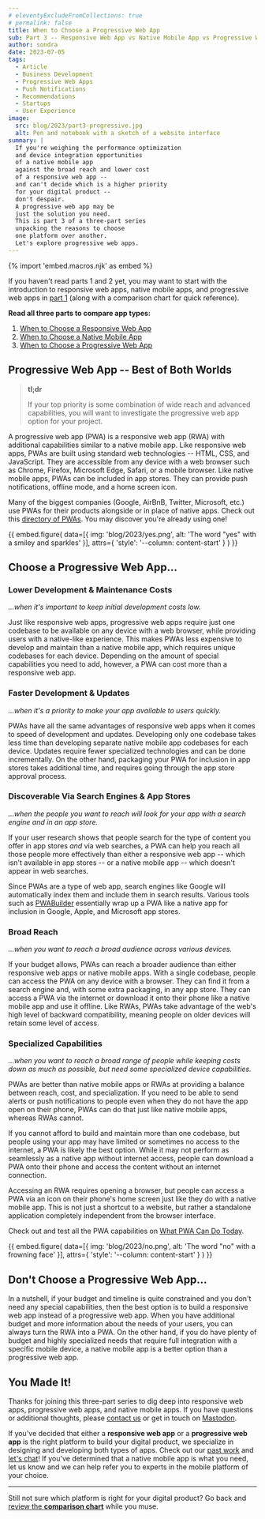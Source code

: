 ```yaml
---
# eleventyExcludeFromCollections: true
# permalink: false
title: When to Choose a Progressive Web App
sub: Part 3 -- Responsive Web App vs Native Mobile App vs Progressive Web App
author: sondra
date: 2023-07-05
tags:
  - Article
  - Business Development
  - Progressive Web Apps
  - Push Notifications
  - Recommendations
  - Startups
  - User Experience
image:
  src: blog/2023/part3-progressive.jpg
  alt: Pen and notebook with a sketch of a website interface
summary: |
  If you're weighing the performance optimization
  and device integration opportunities
  of a native mobile app
  against the broad reach and lower cost
  of a responsive web app --
  and can't decide which is a higher priority
  for your digital product --
  don't despair.
  A progressive web app may be
  just the solution you need.
  This is part 3 of a three-part series
  unpacking the reasons to choose
  one platform over another.
  Let's explore progressive web apps.
---
```

{% import 'embed.macros.njk' as embed %}

If you haven't read parts 1 and 2 yet, you may want to start with the
introduction to responsive web apps, native mobile apps, and progressive web
apps in [part 1](/2023/05/05/when-to-choose-a-responsive-web-app/) (along with a
comparison chart for quick reference).

**Read all three parts to compare app types:**

1. [When to Choose a Responsive Web App](/2023/05/05/when-to-choose-a-responsive-web-app/)
2. [When to Choose a Native Mobile App](/2023/06/07/when-to-choose-a-native-mobile-app/)
3. [When to Choose a Progressive Web App](/2023/07/05/when-to-choose-a-progressive-web-app/)

## Progressive Web App -- Best of Both Worlds

> **tl;dr**
>
> If your top priority is some combination of wide reach and
> advanced capabilities, you will want to investigate the
> progressive web app option for your project.

A progressive web app (PWA) is a responsive web app (RWA) with additional
capabilities similar to a native mobile app. Like responsive web apps, PWAs are
built using standard web technologies -- HTML, CSS, and JavaScript. They are
accessible from any device with a web browser such as Chrome, Firefox, Microsoft
Edge, Safari, or a mobile browser. Like native mobile apps, PWAs can be included
in app stores. They can provide push notifications, offline mode, and a home
screen icon.

Many of the biggest companies (Google, AirBnB, Twitter, Microsoft, etc.) use
PWAs for their products alongside or in place of native apps. Check out this
[directory of PWAs](https://www.findpwa.com/list/top-apps). You may discover
you're already using one!

{{ embed.figure(
  data=[{
    img: 'blog/2023/yes.png',
    alt: 'The word "yes" with a smiley and sparkles'
  }],
  attrs={
    'style': '--column: content-start'
  }
) }}

## Choose a Progressive Web App…

### Lower Development & Maintenance Costs
*…when it's important to keep initial development costs low.*

Just like responsive web apps, progressive web apps require just one
codebase to be available on any device with a web browser, while providing users with a native-like experience. This makes PWAs less expensive to develop and maintain than a native mobile app, which requires unique codebases for each device. Depending on the amount of special capabilities you need to add, however, a PWA can cost more than a responsive web app.

### Faster Development & Updates
*…when it's a priority to make your app available to users quickly.*

PWAs have all the same advantages of responsive web apps when it comes to speed
of development and updates. Developing only one codebase takes less time than
developing separate native mobile app codebases for each device. Updates require
fewer specialized technologies and can be done incrementally. On the other hand,
packaging your PWA for inclusion in app stores takes additional time, and
requires going through the app store approval process.

### Discoverable Via Search Engines & App Stores
*…when the people you want to reach will look for your app with a search engine
and in an app store.*

If your user research shows that people search for the type of content you offer
in app stores *and* via web searches, a PWA can help you reach all those people
more effectively than either a responsive web app -- which isn't available in
app stores -- or a native mobile app -- which doesn't appear in web searches.

Since PWAs are a type of web app, search engines like Google will automatically
index them and include them in search results. Various tools such as
[PWABuilder](https://www.pwabuilder.com/) essentially wrap up a PWA like a
native app for inclusion in Google, Apple, and Microsoft app stores.

### Broad Reach
*…when you want to reach a broad audience across various devices.*

If your budget allows, PWAs can reach a broader audience than either responsive
web apps or native mobile apps. With a single codebase, people can access the
PWA on any device with a browser. They can find it from a search engine and,
with some extra packaging, in any app store. They can access a PWA via the
internet or download it onto their phone like a native mobile app and use it
offline. Like RWAs, PWAs take advantage of the web's high level of backward
compatibility, meaning people on older devices will retain some level of access.

### Specialized Capabilities
*…when you want to reach a broad range of people while keeping costs down as
much as possible, but need some specialized device capabilities.*

PWAs are better than native mobile apps or RWAs at providing a balance between
reach, cost, and specialization. If you need to be able to send alerts or push
notifications to people even when they do not have the app open on their phone,
PWAs can do that just like native mobile apps, whereas RWAs cannot.

If you cannot afford to build and maintain more than one codebase, but people
using your app may have limited or sometimes no access to the internet, a PWA is
likely the best option. While it may not perform as seamlessly as a native app
without internet access, people can download a PWA onto their phone and access
the content without an internet connection.

Accessing an RWA requires opening a browser, but people can access a PWA via an
icon on their phone's home screen just like they do with a native mobile app.
This is not just a shortcut to a website, but rather a standalone application
completely independent from the browser interface.

Check out and test all the PWA capabilities on [What PWA Can Do
Today](https://whatpwacando.today/).

{{ embed.figure(
  data=[{
    img: 'blog/2023/no.png',
    alt: 'The word "no" with a frowning face'
  }],
  attrs={
    'style': '--column: content-start'
  }
) }}

## Don't Choose a Progressive Web App…

In a nutshell, if your budget and timeline is quite constrained and you don't
need any special capabilities, then the best option is to build a responsive web
app instead of a progressive web app. When you have additional budget and more
information about the needs of your users, you can always turn the RWA into a
PWA. On the other hand, if you do have plenty of budget and highly specialized
needs that require full integration with a specific mobile device, a native
mobile app is a better option than a progressive web app.

## You Made It!

Thanks for joining this three-part series to dig deep into responsive web apps,
progressive web apps, and native mobile apps. If you have questions or
additional thoughts, please [contact us](/contact/) or get in touch on
[Mastodon](https://front-end.social/@OddBird).

If you've decided that either a **responsive web app** or a **progressive web
app** is the right platform to build your digital product, we specialize in
designing and developing both types of apps. Check out our [past work](/work/)
and [let's chat](/contact/)! If you've determined that a native mobile app is
what you need, let us know and we can help refer you to experts in the mobile
platform of your choice.

---

Still not sure which platform is right for your digital product? Go back and
[review the **comparison
chart**](/2023/05/05/when-to-choose-a-responsive-web-app/#what-are-responsive-web-apps%2C-native-mobile-apps%2C-and-progressive-web-apps%3F)
while you muse.
